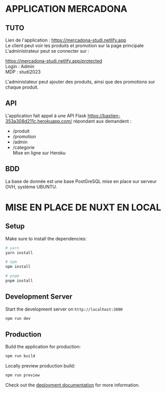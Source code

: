 # APPLICATION MERCADONA 

## TUTO
Lien de l'application : https://mercadona-studi.netlify.app  
Le client peut voir les produits et promotion sur la page principale  
L'administrateur peut se connecter sur : 

 https://mercadona-studi.netlify.app/protected  
 Login : Admin  
 MDP : studi2023

 L'administateur peut ajouter des produits, ainsi que des promotions sur chaque produit.

## API

L'application fait appel à une API Flask https://bastien-353a308d211c.herokuapp.com/ répondant aux demandent :  
* /produit  
* /promotion  
* /admin  
* /categorie  
Mise en ligne sur Heroku

## BDD 

La base de donnée est une base PostGreSQL mise en place sur serveur OVH, système UBUNTU.

# MISE EN PLACE DE NUXT EN LOCAL

## Setup

Make sure to install the dependencies:

```bash
# yarn
yarn install

# npm
npm install

# pnpm
pnpm install
```

## Development Server

Start the development server on `http://localhost:3000`

```bash
npm run dev
```

## Production

Build the application for production:

```bash
npm run build
```

Locally preview production build:

```bash
npm run preview
```

Check out the [deployment documentation](https://nuxt.com/docs/getting-started/deployment) for more information.
